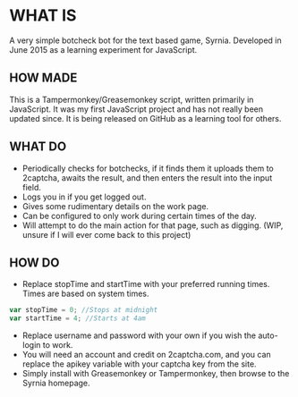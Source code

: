 # WHAT IS
A very simple botcheck bot for the text based game, Syrnia. Developed in June 2015 as a learning experiment for JavaScript.
## HOW MADE
This is a Tampermonkey/Greasemonkey script, written primarily in JavaScript. It was my first JavaScript project and has not really been updated since. It is being released on GitHub as a learning tool for others.
## WHAT DO
* Periodically checks for botchecks, if it finds them it uploads them to 2captcha, awaits the result, and then enters the result into the input field.
* Logs you in if you get logged out.
* Gives some rudimentary details on the work page.
* Can be configured to only work during certain times of the day.
* Will attempt to do the main action for that page, such as digging. (WIP, unsure if I will ever come back to this project)

## HOW DO

* Replace stopTime and startTime with your preferred running times. Times are based on system times.
```javascript
var stopTime = 0; //Stops at midnight
var startTime = 4; //Starts at 4am
```
* Replace username and password with your own if you wish the auto-login to work.
* You will need an account and credit on 2captcha.com, and you can replace the apikey variable with your captcha key from the site.
* Simply install with Greasemonkey or Tampermonkey, then browse to the Syrnia homepage.
